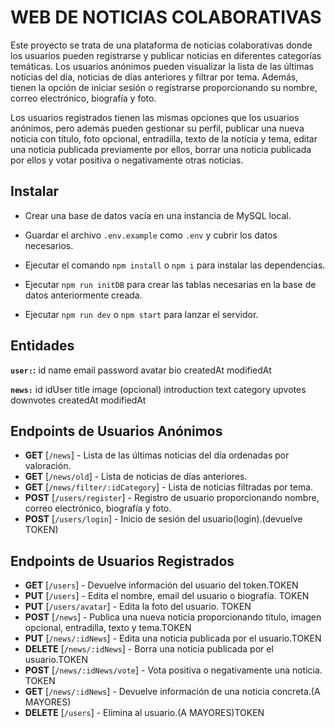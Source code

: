 # WEB DE NOTICIAS COLABORATIVAS

Este proyecto se trata de una plataforma de noticias colaborativas donde los usuarios pueden registrarse y publicar noticias en diferentes categorías temáticas. Los usuarios anónimos pueden visualizar la lista de las últimas noticias del día, noticias de días anteriores y filtrar por tema. Además, tienen la opción de iniciar sesión o registrarse proporcionando su nombre, correo electrónico, biografía y foto.

Los usuarios registrados tienen las mismas opciones que los usuarios anónimos, pero además pueden gestionar su perfil, publicar una nueva noticia con título, foto opcional, entradilla, texto de la noticia y tema, editar una noticia publicada previamente por ellos, borrar una noticia publicada por ellos y votar positiva o negativamente otras noticias.

## Instalar

- Crear una base de datos vacía en una instancia de MySQL local.

- Guardar el archivo `.env.example` como `.env` y cubrir los datos necesarios.

- Ejecutar el comando `npm install` o `npm i` para instalar las dependencias.

- Ejecutar `npm run initDB` para crear las tablas necesarias en la base de datos anteriormente creada.

- Ejecutar `npm run dev` o `npm start` para lanzar el servidor.

## Entidades

**`user:`:**
id
name
email
password
avatar
bio
createdAt
modifiedAt

**`news:`**
id
idUser
title
image (opcional)
introduction
text
category
upvotes
downvotes
createdAt
modifiedAt

## Endpoints de Usuarios Anónimos

- **GET** [`/news`] - Lista de las últimas noticias del día ordenadas por valoración.
- **GET** [`/news/old`] - Lista de noticias de días anteriores.
- **GET** [`/news/filter/:idCategory`] - Lista de noticias filtradas por tema.
- **POST** [`/users/register`] - Registro de usuario proporcionando nombre, correo electrónico, biografía y foto.
- **POST** [`/users/login`] - Inicio de sesión del usuario(login).(devuelve TOKEN)

## Endpoints de Usuarios Registrados

- **GET** [`/users`] - Devuelve información del usuario del token.TOKEN
- **PUT** [`/users`] - Edita el nombre, email del usuario o biografía. TOKEN
- **PUT** [`/users/avatar`] - Edita la foto del usuario. TOKEN
- **POST** [`/news`] - Publica una nueva noticia proporcionando título, imagen opcional, entradilla, texto y tema.TOKEN
- **PUT** [`/news/:idNews`] - Edita una noticia publicada por el usuario.TOKEN
- **DELETE** [`/news/:idNews`] - Borra una noticia publicada por el usuario.TOKEN
- **POST** [`/news/:idNews/vote`] - Vota positiva o negativamente una noticia. TOKEN
- **GET** [`/news/:idNews`] - Devuelve información de una noticia concreta.(A MAYORES)
- **DELETE** [`/users`] - Elimina al usuario.(A MAYORES)TOKEN

<!-- USUARIOS ANÓNIMOS:
1. visualizar la lista de últimas noticias del día ordenadas por valoración
2. visualizar noticias de diías anteriores
3. filtrado por: tema
4. login
5. registo: nombre, email, biografía y foto. Por otra parte están los

USUARIOS REGISTRADOS, y con ellos hay que hacer:
1. lo mismo que los anónimos, y además:
2. gestión del perfil de usuario: nombre, email, biografía y foto.
3. publicar una nueva noticia: título, foto (opcional), entradilla, texto de la noticia y tema.
4. editar una noticia publicada por el mismo usuario
5. borrar una noticia publicada por el usuario
6. votar positivamante o negativamente otras noticias -->
